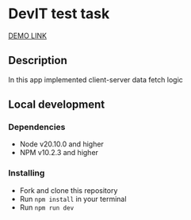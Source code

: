 # DevIT test task

[DEMO LINK](https://devit-test-task.vercel.app/)

## Description

In this app implemented client-server data fetch logic

## Local development

### Dependencies
* Node v20.10.0 and higher
* NPM v10.2.3 and higher


### Installing
* Fork and clone this repository
* Run `npm install` in your terminal
* Run `npm run dev`